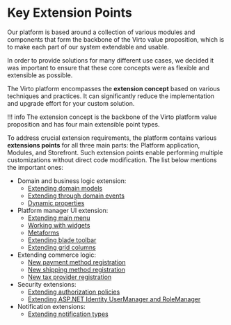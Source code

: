 # Key Extension Points

Our platform is based around a collection of various modules and components that form the backbone of the Virto value proposition, which is to make each part of our system extendable and usable.

In order to provide solutions for many different use cases, we decided it was important to ensure that these core concepts were as flexible and extensible as possible.

The Virto platform encompasses the **extension concept** based on various techniques and practices. It can significantly reduce the implementation and upgrade effort for your custom solution.

!!! info
	The extension concept is the backbone of the Virto platform value proposition and has four main extensible point types.

To address crucial extension requirements, the platform contains various **extensions points** for all three main parts: the Platform application, Modules, and Storefront. Such extension points enable performing multiple customizations without direct code modification. The list below mentions the important ones:

* Domain and business logic extension:
    * [Extending domain models](../Tutorials-and-How-tos/Tutorials/extending-domain-models.md)
    * [Extending through domain events](../Fundamentals/Event-Driven-Development/using-domain-events.md)
    * [Dynamic properties](../Fundamentals/Dynamic-Properties/overview.md)
* Platform manager UI extension:
    * [Extending main menu](../Platform-Manager/Extensibility-Points/extending-main-menu.md)
    * [Working with widgets](../Platform-Manager/Extensibility-Points/widgets.md)
    * [Metaforms](../Platform-Manager/Extensibility-Points/metaform.md)
    * [Extending blade toolbar](../Platform-Manager/Extensibility-Points/blade-toolbar.md)
    * [Extending grid columns](../Platform-Manager/Extensibility-Points/extending-grid-columns.md)
* Extending commerce logic:
    * [New payment method registration](../Fundamentals/Payments/new-payment-method-registration.md)
    * [New shipping method registration](../Fundamentals/Shipments/new-shipping-method-registration.md)
    * [New tax provider registration](../Fundamentals/Taxes/new-tax-provider-registration.md)
* Security extensions:
    * [Extending authorization policies](../Fundamentals/Security/extensions/extending-authorization-policies.md)
    * [Extending ASP.NET Identity UserManager and RoleManager](../Fundamentals/Security/extensions/extending-usermanager-and-rolemanager.md)
* Notification extensions:
    * [Extending notification types](../Notifications/extending-notification-types.md)

 